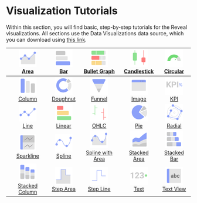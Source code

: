 # Visualization Tutorials

Within this section, you will find basic, step-by-step tutorials for the
Reveal visualizations. All sections use the Data Visualizations data
source, which you can download using [this link](../../static/data/Reveal_Visualization_Tutorials.xlsx).

| ![Area Chart](images/area-chart-icon.png)<br/>[Area](tutorials-simple-charts) | ![Bar Chart](images/bar-chart-icon.png)<br/>[Bar](tutorials-simple-charts) | ![Bullet Graph Gauge](images/bullet-graph-icon.png)<br/>[Bullet Graph](tutorials-gauge#creating-a-bullet-graph) | ![Candlestick Chart](images/candlestick-chart-icon.png)<br/>[Candlestick](tutorials-candlestick) | ![Circular Gauge](images/circular-gauge-icon.png)<br/>[Circular](tutorials-gauge#creating-a-circular-gauge) |
|:-:|:-:|:-:|:-:|:-:|
| ![Column Chart](images/column-chart-icon.png)<br/>[Column](tutorials-simple-charts) | ![Doughnut Chart](images/doughnut-chart-icon.png)<br/>[Doughnut](tutorials-simple-charts) | ![Funnel Chart](images/funnel-chart-icon.png)<br/>[Funnel](tutorials-simple-charts) | ![Web View](images/image-view-icon.png)<br/>[Image](/docs/user/tutorials-image.md) | ![kpi](images/kpi-icon.png)<br/>[KPI](tutorials-kpi-gauge) |
| ![Line Chart](images/line-chart-icon.png)<br/>[Line](tutorials-simple-charts) | ![Linear Gauge](images/linear-gauge-icon.png)<br/>[Linear](tutorials-gauge#creating-a-linear-gauge) | ![OHLC Chart](images/ohlc-chart-icon.png)<br/>[OHLC](tutorials-ohlc) | ![Pie Chart](images/pie-chart-icon.png)<br/>[Pie](tutorials-simple-charts) | ![Circular Chart](images/radial-chart-icon.png)<br/>[Radial](tutorials-simple-charts) |
| ![Sparkline Chart](images/sparkline-chart-icon.png)<br/>[Sparkline](tutorials-sparkline-charts) | ![Spline Chart](images/spline-chart-icon.png)<br/>[Spline](tutorials-simple-charts) | ![Spline Area](images/spline-area-icon.png)<br/>[Spline with Area](tutorials-simple-charts) | ![Stacked Area Chart](images/stacked-area-chart-icon.png)<br/>[Stacked Area](tutorials-stacked-charts) | ![Stacked Bar Chart](images/stacked-bar-chart-icon.png)<br/>[Stacked Bar](tutorials-stacked-charts) |
| ![Stacked Column Chart](images/stacked-column-chart-icon.png)<br/>[Stacked Column](tutorials-stacked-charts) | ![Step Area Chart](images/step-area-chart-icon.png)<br/>[Step Area](tutorials-simple-charts) | ![Step Line Chart](images/step-line-chart-icon.png)<br/>[Step Line](tutorials-simple-charts) | ![Text Gauge](images/text-gauge-icon.png)<br/>[Text](tutorials-gauge#creating-a-text-gauge) | ![Text View](images/text-view-icon.png)<br/>[Text View](tutorials-text-view) |
